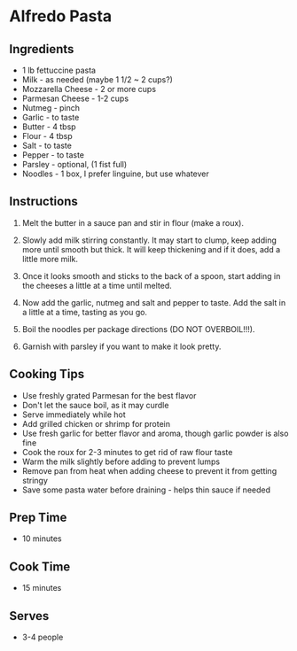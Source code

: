 # Alfredo Pasta

## Ingredients

- 1 lb fettuccine pasta
- Milk - as needed (maybe 1 1/2 ~ 2 cups?)
- Mozzarella Cheese - 2 or more cups
- Parmesan Cheese - 1-2 cups
- Nutmeg - pinch
- Garlic - to taste
- Butter - 4 tbsp
- Flour - 4 tbsp
- Salt - to taste
- Pepper - to taste
- Parsley - optional, (1 fist full)
- Noodles - 1 box, I prefer linguine, but use whatever

## Instructions

1. Melt the butter in a sauce pan and stir in flour (make a roux).

2. Slowly add milk stirring constantly. It may start to clump, keep adding more until smooth but thick. It will keep thickening and if it does, add a little more milk.

3. Once it looks smooth and sticks to the back of a spoon, start adding in the cheeses a little at a time until melted.

4. Now add the garlic, nutmeg and salt and pepper to taste. Add the salt in a little at a time, tasting as you go.

5. Boil the noodles per package directions (DO NOT OVERBOIL!!!). 

6. Garnish with parsley if you want to make it look pretty.

## Cooking Tips

- Use freshly grated Parmesan for the best flavor
- Don't let the sauce boil, as it may curdle
- Serve immediately while hot
- Add grilled chicken or shrimp for protein
- Use fresh garlic for better flavor and aroma, though garlic powder is also fine
- Cook the roux for 2-3 minutes to get rid of raw flour taste
- Warm the milk slightly before adding to prevent lumps
- Remove pan from heat when adding cheese to prevent it from getting stringy
- Save some pasta water before draining - helps thin sauce if needed

## Prep Time
- 10 minutes

## Cook Time
- 15 minutes

## Serves
- 3-4 people